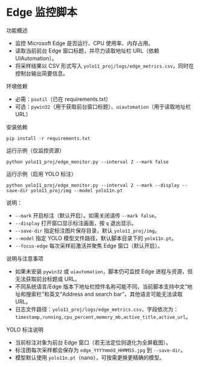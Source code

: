 Edge 监控脚本
================

功能概述
- 监控 Microsoft Edge 是否运行、CPU 使用率、内存占用。
- 读取当前前台 Edge 窗口标题，并尽力读取地址栏 URL（依赖 UIAutomation）。
- 将采样结果以 CSV 形式写入 `yolo11_proj/logs/edge_metrics.csv`，同时在控制台输出简要信息。

环境依赖
- 必需：`psutil`（已在 requirements.txt）
- 可选：`pywin32`（用于获取前台窗口标题）、`uiautomation`（用于读取地址栏 URL）

安装依赖
```
pip install -r requirements.txt
```

运行示例（仅监控资源）
```
python yolo11_proj/edge_monitor.py --interval 2 --mark false
```

运行示例（启用 YOLO 标注）
```
python yolo11_proj/edge_monitor.py --interval 2 --mark --display --save-dir yolo11_proj/img --model yolo11n.pt
```
说明：
- `--mark` 开启标注（默认开启）。如需关闭请传 `--mark false`。
- `--display` 打开窗口显示标注画面，按 `q` 退出显示。
- `--save-dir` 指定标注图片保存目录，默认 `yolo11_proj/img`。
- `--model` 指定 YOLO 模型文件路径，默认脚本目录下的 `yolo11n.pt`。
- `--focus-edge` 每次采样前激活并聚焦 Edge 窗口（默认开启）。

说明与注意事项
- 如果未安装 `pywin32` 或 `uiautomation`，脚本仍可监控 Edge 进程与资源，但无法获取前台标题或 URL。
- 不同系统语言/Edge 版本下地址栏控件名称可能不同，当前脚本支持中文“地址和搜索栏”和英文“Address and search bar”，其他语言可能无法读取 URL。
- 日志文件路径：`yolo11_proj/logs/edge_metrics.csv`，字段依次为：`timestamp,running,cpu_percent,memory_mb,active_title,active_url`。

YOLO 标注说明
- 当前标注对象为前台 Edge 窗口（若无法定位则退化为全屏截图）。
- 标注图每次采样都会保存为 `edge_YYYYmmdd_HHMMSS.jpg` 到 `--save-dir`。
- 模型默认使用 `yolo11n.pt`（nano），可按需更换更精确的模型。